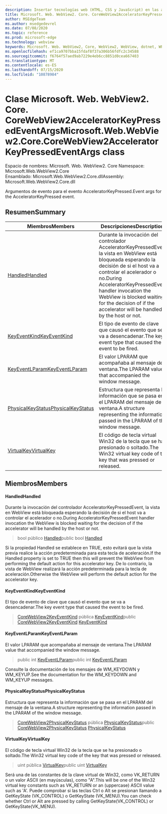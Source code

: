 ```yaml
---
description: Insertar tecnologías web (HTML, CSS y JavaScript) en las aplicaciones nativas con el control Microsoft Edge WebView2
title: Microsoft. Web. WebView2. Core. CoreWebView2AcceleratorKeyPressedEventArgs
author: MSEdgeTeam
ms.author: msedgedevrel
ms.date: 07/08/2020
ms.topic: reference
ms.prod: microsoft-edge
ms.technology: webview
keywords: Microsoft. Web. WebView2, Core, WebView2, WebView, dotnet, WPF, WinForms, App, Edge, CoreWebView2, CoreWebView2Controller, control de explorador, Edge HTML, Microsoft. Web. WebView2. Core. CoreWebView2AcceleratorKeyPressedEventArgs
ms.openlocfilehash: ef1ca9707bba15fdaf8f37a306b56fdfc2c34588
ms.sourcegitcommit: f6764f57aed9ab7229e4eb6cc8851d0cea667403
ms.translationtype: MT
ms.contentlocale: es-ES
ms.lasthandoff: 07/15/2020
ms.locfileid: "10878984"
---
```

# <span data-ttu-id="a24ca-104">Clase Microsoft. Web. WebView2. Core. CoreWebView2AcceleratorKeyPressedEventArgs</span><span class="sxs-lookup"><span data-stu-id="a24ca-104">Microsoft.Web.WebView2.Core.CoreWebView2AcceleratorKeyPressedEventArgs class</span></span> 

<span data-ttu-id="a24ca-105">Espacio de nombres: Microsoft. Web. WebView2. Core </span><span class="sxs-lookup"><span data-stu-id="a24ca-105">Namespace: Microsoft.Web.WebView2.Core</span></span>\
<span data-ttu-id="a24ca-106">Ensamblado: Microsoft.Web.WebView2.Core.dll</span><span class="sxs-lookup"><span data-stu-id="a24ca-106">Assembly: Microsoft.Web.WebView2.Core.dll</span></span>

<span data-ttu-id="a24ca-107">Argumentos de evento para el evento AcceleratorKeyPressed.</span><span class="sxs-lookup"><span data-stu-id="a24ca-107">Event args for the AcceleratorKeyPressed event.</span></span>

## <span data-ttu-id="a24ca-108">Resumen</span><span class="sxs-lookup"><span data-stu-id="a24ca-108">Summary</span></span>

 <span data-ttu-id="a24ca-109">Miembros</span><span class="sxs-lookup"><span data-stu-id="a24ca-109">Members</span></span>                        | <span data-ttu-id="a24ca-110">Descripciones</span><span class="sxs-lookup"><span data-stu-id="a24ca-110">Descriptions</span></span>
--------------------------------|---------------------------------------------
[<span data-ttu-id="a24ca-111">Handled</span><span class="sxs-lookup"><span data-stu-id="a24ca-111">Handled</span></span>](#handled) | <span data-ttu-id="a24ca-112">Durante la invocación del controlador AcceleratorKeyPressedEvent, la vista en WebView está bloqueada esperando la decisión de si el host va a controlar el acelerador o no.</span><span class="sxs-lookup"><span data-stu-id="a24ca-112">During AcceleratorKeyPressedEvent handler invocation the WebView is blocked waiting for the decision of if the accelerator will be handled by the host or not.</span></span>
[<span data-ttu-id="a24ca-113">KeyEventKind</span><span class="sxs-lookup"><span data-stu-id="a24ca-113">KeyEventKind</span></span>](#keyeventkind) | <span data-ttu-id="a24ca-114">El tipo de evento de clave que causó el evento que se va a desencadenar.</span><span class="sxs-lookup"><span data-stu-id="a24ca-114">The key event type that caused the event to be fired.</span></span>
[<span data-ttu-id="a24ca-115">KeyEventLParam</span><span class="sxs-lookup"><span data-stu-id="a24ca-115">KeyEventLParam</span></span>](#keyeventlparam) | <span data-ttu-id="a24ca-116">El valor LPARAM que acompañaba al mensaje de ventana.</span><span class="sxs-lookup"><span data-stu-id="a24ca-116">The LPARAM value that accompanied the window message.</span></span>
[<span data-ttu-id="a24ca-117">PhysicalKeyStatus</span><span class="sxs-lookup"><span data-stu-id="a24ca-117">PhysicalKeyStatus</span></span>](#physicalkeystatus) | <span data-ttu-id="a24ca-118">Estructura que representa la información que se pasa en el LPARAM del mensaje de la ventana.</span><span class="sxs-lookup"><span data-stu-id="a24ca-118">A structure representing the information passed in the LPARAM of the window message.</span></span>
[<span data-ttu-id="a24ca-119">VirtualKey</span><span class="sxs-lookup"><span data-stu-id="a24ca-119">VirtualKey</span></span>](#virtualkey) | <span data-ttu-id="a24ca-120">El código de tecla virtual Win32 de la tecla que se ha presionado o soltado.</span><span class="sxs-lookup"><span data-stu-id="a24ca-120">The Win32 virtual key code of the key that was pressed or released.</span></span>

## <span data-ttu-id="a24ca-121">Miembros</span><span class="sxs-lookup"><span data-stu-id="a24ca-121">Members</span></span>

#### <span data-ttu-id="a24ca-122">Handled</span><span class="sxs-lookup"><span data-stu-id="a24ca-122">Handled</span></span> 

<span data-ttu-id="a24ca-123">Durante la invocación del controlador AcceleratorKeyPressedEvent, la vista en WebView está bloqueada esperando la decisión de si el host va a controlar el acelerador o no.</span><span class="sxs-lookup"><span data-stu-id="a24ca-123">During AcceleratorKeyPressedEvent handler invocation the WebView is blocked waiting for the decision of if the accelerator will be handled by the host or not.</span></span>

> <span data-ttu-id="a24ca-124">bool público [Handled](#handled)</span><span class="sxs-lookup"><span data-stu-id="a24ca-124">public bool [Handled](#handled)</span></span>

<span data-ttu-id="a24ca-125">Si la propiedad Handled se establece en TRUE, esto evitará que la vista previa realice la acción predeterminada para esta tecla de aceleración.</span><span class="sxs-lookup"><span data-stu-id="a24ca-125">If the Handled property is set to TRUE then this will prevent the WebView from performing the default action for this accelerator key.</span></span> <span data-ttu-id="a24ca-126">De lo contrario, la vista de WebView realizará la acción predeterminada para la tecla de aceleración.</span><span class="sxs-lookup"><span data-stu-id="a24ca-126">Otherwise the WebView will perform the default action for the accelerator key.</span></span>

#### <span data-ttu-id="a24ca-127">KeyEventKind</span><span class="sxs-lookup"><span data-stu-id="a24ca-127">KeyEventKind</span></span> 

<span data-ttu-id="a24ca-128">El tipo de evento de clave que causó el evento que se va a desencadenar.</span><span class="sxs-lookup"><span data-stu-id="a24ca-128">The key event type that caused the event to be fired.</span></span>

> <span data-ttu-id="a24ca-129">[CoreWebView2KeyEventKind](./namespace-microsoft-web-webview2-core.md) pública [KeyEventKind](#keyeventkind)</span><span class="sxs-lookup"><span data-stu-id="a24ca-129">public [CoreWebView2KeyEventKind](./namespace-microsoft-web-webview2-core.md) [KeyEventKind](#keyeventkind)</span></span>

#### <span data-ttu-id="a24ca-130">KeyEventLParam</span><span class="sxs-lookup"><span data-stu-id="a24ca-130">KeyEventLParam</span></span> 

<span data-ttu-id="a24ca-131">El valor LPARAM que acompañaba al mensaje de ventana.</span><span class="sxs-lookup"><span data-stu-id="a24ca-131">The LPARAM value that accompanied the window message.</span></span>

> <span data-ttu-id="a24ca-132">public int [KeyEventLParam](#keyeventlparam)</span><span class="sxs-lookup"><span data-stu-id="a24ca-132">public int [KeyEventLParam](#keyeventlparam)</span></span>

<span data-ttu-id="a24ca-133">Consulte la documentación de los mensajes de WM_KEYDOWN y WM_KEYUP.</span><span class="sxs-lookup"><span data-stu-id="a24ca-133">See the documentation for the WM_KEYDOWN and WM_KEYUP messages.</span></span>

#### <span data-ttu-id="a24ca-134">PhysicalKeyStatus</span><span class="sxs-lookup"><span data-stu-id="a24ca-134">PhysicalKeyStatus</span></span> 

<span data-ttu-id="a24ca-135">Estructura que representa la información que se pasa en el LPARAM del mensaje de la ventana.</span><span class="sxs-lookup"><span data-stu-id="a24ca-135">A structure representing the information passed in the LPARAM of the window message.</span></span>

> <span data-ttu-id="a24ca-136">[CoreWebView2PhysicalKeyStatus](microsoft-web-webview2-core-corewebview2physicalkeystatus.md) pública [PhysicalKeyStatus](#physicalkeystatus)</span><span class="sxs-lookup"><span data-stu-id="a24ca-136">public [CoreWebView2PhysicalKeyStatus](microsoft-web-webview2-core-corewebview2physicalkeystatus.md) [PhysicalKeyStatus](#physicalkeystatus)</span></span>

#### <span data-ttu-id="a24ca-137">VirtualKey</span><span class="sxs-lookup"><span data-stu-id="a24ca-137">VirtualKey</span></span> 

<span data-ttu-id="a24ca-138">El código de tecla virtual Win32 de la tecla que se ha presionado o soltado.</span><span class="sxs-lookup"><span data-stu-id="a24ca-138">The Win32 virtual key code of the key that was pressed or released.</span></span>

> <span data-ttu-id="a24ca-139">uint pública [VirtualKey](#virtualkey)</span><span class="sxs-lookup"><span data-stu-id="a24ca-139">public uint [VirtualKey](#virtualkey)</span></span>

<span data-ttu-id="a24ca-140">Será una de las constantes de la clave virtual de Win32, como VK_RETURN o un valor ASCII (en mayúsculas), como "A".</span><span class="sxs-lookup"><span data-stu-id="a24ca-140">This will be one of the Win32 virtual key constants such as VK_RETURN or an (uppercase) ASCII value such as 'A'.</span></span> <span data-ttu-id="a24ca-141">Puede comprobar si las teclas Ctrl o Alt se presionan llamando a GetKeyState (VK_CONTROL) o GetKeyState (VK_MENU).</span><span class="sxs-lookup"><span data-stu-id="a24ca-141">You can check whether Ctrl or Alt are pressed by calling GetKeyState(VK_CONTROL) or GetKeyState(VK_MENU).</span></span>

